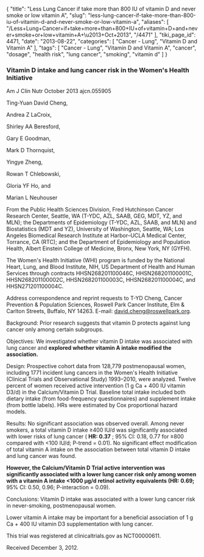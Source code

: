 {
    "title": "Less Lung Cancer if take more than 800 IU of vitamin D and never smoke or low vitamin A",
    "slug": "less-lung-cancer-if-take-more-than-800-iu-of-vitamin-d-and-never-smoke-or-low-vitamin-a",
    "aliases": [
        "/Less+Lung+Cancer+if+take+more+than+800+IU+of+vitamin+D+and+never+smoke+or+low+vitamin+A+\u2013+Oct+2013",
        "/4471"
    ],
    "tiki_page_id": 4471,
    "date": "2013-08-22",
    "categories": [
        "Cancer - Lung",
        "Vitamin D and Vitamin A"
    ],
    "tags": [
        "Cancer - Lung",
        "Vitamin D and Vitamin A",
        "cancer",
        "dosage",
        "health risk",
        "lung cancer",
        "smoking",
        "vitamin d"
    ]
}


### Vitamin D intake and lung cancer risk in the Women's Health Initiative

Am J Clin Nutr October 2013 ajcn.055905

Ting-Yuan David Cheng,

Andrea Z LaCroix,

Shirley AA Beresford,

Gary E Goodman,

Mark D Thornquist,

Yingye Zheng,

Rowan T Chlebowski,

Gloria YF Ho, and

Marian L Neuhouser

From the Public Health Sciences Division, Fred Hutchinson Cancer Research Center, Seattle, WA (T-YDC, AZL, SAAB, GEG, MDT, YZ, and MLN); the Departments of Epidemiology (T-YDC, AZL, SAAB, and MLN) and Biostatistics (MDT and YZ), University of Washington, Seattle, WA; Los Angeles Biomedical Research Institute at Harbor–UCLA Medical Center, Torrance, CA (RTC); and the Department of Epidemiology and Population Health, Albert Einstein College of Medicine, Bronx, New York, NY (GYFH).

The Women's Health Initiative (WHI) program is funded by the National Heart, Lung, and Blood Institute, NIH, US Department of Health and Human Services through contracts HHSN268201100046C, HHSN268201100001C, HHSN268201100002C, HHSN268201100003C, HHSN268201100004C, and HHSN271201100004C.

Address correspondence and reprint requests to T-YD Cheng, Cancer Prevention & Population Sciences, Roswell Park Cancer Institute, Elm & Carlton Streets, Buffalo, NY 14263. E-mail: david.cheng@roswellpark.org.

Background: Prior research suggests that vitamin D protects against lung cancer only among certain subgroups.

Objectives: We investigated whether vitamin D intake was associated with lung cancer and  **explored whether vitamin A intake modified the association.** 

Design: Prospective cohort data from 128,779 postmenopausal women, including 1771 incident lung cancers in the Women's Health Initiative (Clinical Trials and Observational Study) 1993–2010, were analyzed. Twelve percent of women received active intervention (1 g Ca + 400 IU vitamin D3/d) in the Calcium/Vitamin D Trial. Baseline total intake included both dietary intake (from food-frequency questionnaires) and supplement intake (from bottle labels). HRs were estimated by Cox proportional hazard models.

Results: No significant association was observed overall. Among never smokers, a total vitamin D intake ≥400 IU/d was significantly associated with lower risks of lung cancer ( **HR: 0.37** ; 95% CI: 0.18, 0.77 for ≥800 compared with <100 IU/d; P-trend = 0.01). No significant effect modification of total vitamin A intake on the association between total vitamin D intake and lung cancer was found. 

 **However, the Calcium/Vitamin D Trial active intervention was significantly associated with a lower lung cancer risk only among women with a vitamin A intake <1000 μg/d retinol activity equivalents (HR: 0.69;**  95% CI: 0.50, 0.96; P-interaction = 0.09).

Conclusions: Vitamin D intake was associated with a lower lung cancer risk in never-smoking, postmenopausal women. 

Lower vitamin A intake may be important for a beneficial association of 1 g Ca + 400 IU vitamin D3 supplementation with lung cancer. 

This trial was registered at clinicaltrials.gov as NCT00000611.

Received December 3, 2012.
